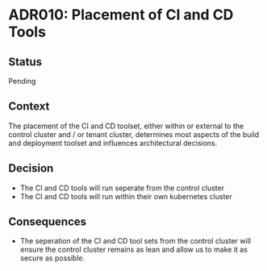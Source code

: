# ADR010: Placement of CI and CD Tools

## Status

Pending

## Context

The placement of the CI and CD toolset, either within or external to the control cluster and / or tenant cluster, determines most aspects of the build and deployment toolset and influences architectural decisions.


## Decision

- The CI and CD tools will run seperate from the control cluster
- The CI and CD tools will run within their own kubernetes cluster


## Consequences

- The seperation of the CI and CD tool sets from the control cluster will ensure the control cluster remains as lean and allow us to make it as secure as possible.

